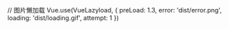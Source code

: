 // 图片懒加载
Vue.use(VueLazyload, {
preLoad: 1.3,
error: 'dist/error.png',
loading: 'dist/loading.gif',
attempt: 1
})


<img v-lazy="/static/img/1.png">